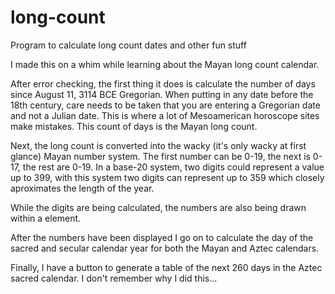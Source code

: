 # long-count
Program to calculate long count dates and other fun stuff

I made this on a whim while learning about the Mayan long count calendar.

After error checking, the first thing it does is calculate the number of days since August 11, 3114 BCE Gregorian. When putting in any date before the 18th century, care needs to be taken that you are entering a Gregorian date and not a Julian date. This is where a lot of Mesoamerican horoscope sites make mistakes. This count of days is the Mayan long count.

Next, the long count is converted into the wacky (it's only wacky at first glance) Mayan number system. The first number can be 0-19, the next is 0-17, the rest are 0-19. In a base-20 system, two digits could represent a value up to 399, with this system two digits can represent up to 359 which closely aproximates the length of the year.

While the digits are being calculated, the numbers are also being drawn within a <canvas> element.
  
After the numbers have been displayed I go on to calculate the day of the sacred and secular calendar year for both the Mayan and Aztec calendars.

Finally, I have a button to generate a table of the next 260 days in the Aztec sacred calendar. I don't remember why I did this...
